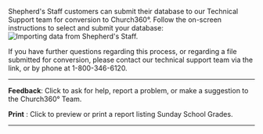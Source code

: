 Shepherd's Staff customers can submit their database to our
Technical Support team for conversion to Church360°. Follow the
on-screen instructions to select and submit your database: ![Importing
data from Shepherd's
Staff.](Import.JPG "Importing data from Shepherd's Staff.")

If you have further questions regarding this process, or regarding a
file submitted for conversion, please contact our technical support team
via the **<Feedback>** link, or by phone at 1-800-346-6120.

* * * * *

**Feedback**: Click **<Feedback>** to ask for help, report a problem, or
make a suggestion to the Church360° Team.

**Print** : Click to preview or print a report listing Sunday School
Grades.

* * * * *

